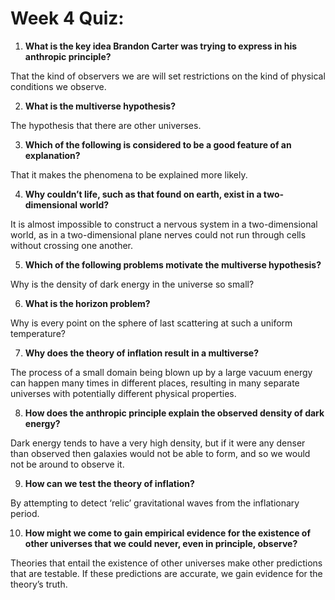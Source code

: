 # Week 4 Quiz: 

1. **What is the key idea Brandon Carter was trying to express in his anthropic principle?**

That the kind of observers we are will set restrictions on the kind of physical conditions we observe.

2. **What is the multiverse hypothesis?**

The hypothesis that there are other universes.

3. **Which of the following is considered to be a good feature of an explanation?**

That it makes the phenomena to be explained more likely.

4. **Why couldn’t life, such as that found on earth, exist in a two-dimensional world?**

It is almost impossible to construct a nervous system in a two-dimensional world, as in a two-dimensional plane nerves could not run through cells without crossing one another.

5. **Which of the following problems motivate the multiverse hypothesis?**

Why is the density of dark energy in the universe so small?

6. **What is the horizon problem?**

Why is every point on the sphere of last scattering at such a uniform temperature? 

7. **Why does the theory of inflation result in a multiverse?**

The process of a small domain being blown up by a large vacuum energy can happen many times in different places, resulting in many separate universes with potentially different physical properties.

8. **How does the anthropic principle explain the observed density of dark energy?**

Dark energy tends to have a very high density, but if it were any denser than observed then galaxies would not be able to form, and so we would not be around to observe it.

9.  **How can we test the theory of inflation?**

By attempting to detect ‘relic’ gravitational waves from the inflationary period.

10. **How might we come to gain empirical evidence for the existence of other universes that we could never, even in principle, observe?**

Theories that entail the existence of other universes make other predictions that are testable.  If these predictions are accurate, we gain evidence for the theory’s truth.